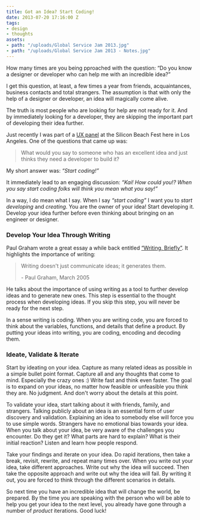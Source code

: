 ```yaml
---
title: Got an Idea? Start Coding!
date: 2013-07-20 17:16:00 Z
tags:
- design
- thoughts
assets:
- path: "/uploads/Global Service Jam 2013.jpg"
- path: "/uploads/Global Service Jam 2013 - Notes.jpg"
---
```


How many times are you being pproached with the question: “Do you know a designer or developer who can help me with an incredible idea?”

I get this question, at least, a few times a year from friends, acquaintances, business contacts and total strangers. The assumption is that with only the help of a designer or developer, an idea will magically come alive.

The truth is most people who are looking for help are not ready for it. And by immediately looking for a developer, they are skipping the important part of developing their idea further.

Just recently I was part of a [UX panel](http://siliconbeachfest.com/ai1ec_event/lean-ux-build-products-not-deliverables/?instance_id=) at the Silicon Beach Fest here in Los Angeles. One of the questions that came up was:

> What would you say to someone who has an excellent idea and just thinks they need a developer to build it?

My short answer was: *“Start coding!”*

It immediately lead to an engaging discussion: *“Kai! How could you!?  When you say start coding folks will think you mean what you say!”*

In a way, I do mean what I say. When I say *“start coding”* I want you to *start developing* and *creating*. You are the owner of your idea! Start developing it. Develop your idea further before even thinking about bringing on an engineer or designer.

### Develop Your Idea Through Writing

Paul Graham wrote a great essay a while back entitled [“Writing, Briefly”](http://paulgraham.com/writing44.html). It highlights the importance of writing:

> Writing doesn't just communicate ideas; it generates them.<footer> - Paul Graham, March 2005</footer>

He talks about the importance of using writing as a tool to further develop ideas and to generate new ones. This step is essential to the thought process when developing ideas. If you skip this step, you will never be ready for the next step.

In a sense writing is coding. When you are writing code, you are forced to think about the variables, functions, and details that define a product. By putting your ideas into writing, you are coding, encoding and decoding them.

### Ideate, Validate & Iterate

Start by ideating on your idea. Capture as many related ideas as possible in a simple bullet point format. Capture all and any thoughts that come to mind. Especially the crazy ones :) Write fast and think even faster. The goal is to expand on your ideas, no matter how feasible or unfeasible you think they are. No judgment. And don't worry about the details at this point.

To validate your idea, start talking about it with friends, family, and strangers. Talking publicly about an idea is an essential form of user discovery and validation. Explaining an idea to somebody else will force you to use simple words. Strangers have no emotional bias towards your idea. When you talk about your idea, be very aware of the challenges you encounter. Do they get it? What parts are hard to explain? What is their initial reaction? Listen and learn how people respond.

Take your findings and iterate on your idea. Do rapid iterations, then take a break, revisit, rewrite, and repeat many times over. When you write out your idea, take different approaches. Write out why the idea will succeed. Then take the opposite approach and write out why the idea will fail. By writing it out, you are forced to think through the different scenarios in details.

So next time you have an incredible idea that will change the world, be prepared. By the time you are speaking with the person who will be able to help you get your idea to the next level, you already have gone through a number of *product* iterations. Good luck!

